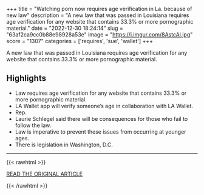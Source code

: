 +++
title = "Watching porn now requires age verification in La. because of new law"
description = "A new law that was passed in Louisiana requires age verification for any website that contains 33.3% or more pornographic material."
date = "2022-12-30 18:24:14"
slug = "63af2ca9cc0b88e98928a53e"
image = "https://i.imgur.com/8AstcAl.jpg"
score = "1307"
categories = ['requires', 'sue', 'wallet']
+++

A new law that was passed in Louisiana requires age verification for any website that contains 33.3% or more pornographic material.

## Highlights

- Law requires age verification for any website that contains 33.3% or more pornographic material.
- LA Wallet app will verify someone’s age in collaboration with LA Wallet.
- Rep.
- Laurie Schlegel said there will be consequences for those who fail to follow the law.
- Law is imperative to prevent these issues from occurring at younger ages.
- There is legislation in Washington, D.C.

---

{{< rawhtml >}}
  <p class="article-category">
    <a target="_blank" href="https://www.kplctv.com/2022/12/29/watching-porn-now-requires-age-verification-la-because-new-law/">READ THE ORIGINAL ARTICLE</a>
  </p>
{{< /rawhtml >}}
